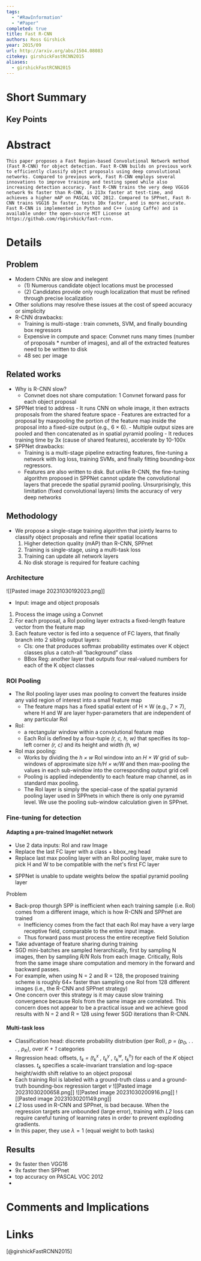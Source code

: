 ```yaml
---
tags:
  - "#RawInformation"
  - "#Paper"
completed: true
title: Fast R-CNN
authors: Ross Girshick
year: 2015/09
url: http://arxiv.org/abs/1504.08083
citekey: girshickFastRCNN2015
aliases:
  - girshickFastRCNN2015
---
```


# Short Summary

## Key Points

# Abstract
```
This paper proposes a Fast Region-based Convolutional Network method (Fast R-CNN) for object detection. Fast R-CNN builds on previous work to efficiently classify object proposals using deep convolutional networks. Compared to previous work, Fast R-CNN employs several innovations to improve training and testing speed while also increasing detection accuracy. Fast R-CNN trains the very deep VGG16 network 9x faster than R-CNN, is 213x faster at test-time, and achieves a higher mAP on PASCAL VOC 2012. Compared to SPPnet, Fast R-CNN trains VGG16 3x faster, tests 10x faster, and is more accurate. Fast R-CNN is implemented in Python and C++ (using Caffe) and is available under the open-source MIT License at https://github.com/rbgirshick/fast-rcnn.
```
# Details
## Problem
- Modern CNNs are slow and inelegent
	- (1) Numerous candidate object locations must be processed
	- (2) Candidates provide only rough localization that must be refined through precise localization
- Other solutions may resolve these issues at the cost of speed accuracy or simplicity
- R-CNN drawbacks:
	- Training is multi-stage : train convnets, SVM, and finally bounding box regressors
	- Expensive in compute and space: Convnet runs many times (number of proposals * number of images), and all of the extracted features need to be written to disk
	- 48 sec per image
## Related works
- Why is R-CNN slow?
	- Convnet does not share computation: 1 Convnet forward pass for each object proposal
- SPPNet tried to address
		- It runs CNN on whole image, it then extracts proposals from the shared feature space
		- Features are extracted for a proposal by maxpooling the portion of the feature map inside the proposal into a fixed-size output (e.g., 6 × 6). 
		- Multiple output sizes are pooled and then concatenated as in spatial pyramid pooling 
		- It reduces training time by 3x (cause of shared features), accelerate by 10-100x
- SPPNet drawbacks:
	- Training is a multi-stage pipeline extracting features, fine-tuning a network with log loss, training SVMs, and finally fitting bounding-box regressors. 
	- Features are also written to disk. But unlike R-CNN, the fine-tuning algorithm proposed in SPPNet cannot update the convolutional layers that precede the spatial pyramid pooling. Unsurprisingly, this limitation (fixed convolutional layers) limits the accuracy of very deep networks
## Methodology
- We propose a single-stage training algorithm that jointly learns to classify object proposals and refine their spatial locations
	1. Higher detection quality (mAP) than R-CNN, SPPnet 
	2. Training is single-stage, using a multi-task loss 
	3. Training can update all network layers 
	4. No disk storage is required for feature caching
### Architecture
![[Pasted image 20231030192023.png]]
- Input: image and object proposals
1. Process the image using a Convnet
2. For each proposal, a RoI pooling layer extracts a fixed-length feature vector from the feature map
3. Each feature vector is fed into a sequence of FC layers, that finally branch into 2 sibling output layers: 
	- Cls: one that produces softmax probability estimates over K object classes plus a catch-all “background” class 
	- BBox Reg: another layer that outputs four real-valued numbers for each of the K object classes
### ROI Pooling
- The RoI pooling layer uses max pooling to convert the features inside any valid region of interest into a small feature map
	- The feature maps has a fixed spatial extent of H × W (e.g., 7 × 7), where H and W are layer hyper-parameters that are independent of any particular RoI
- RoI: 
	- a rectangular window within a convolutional feature map
	- Each RoI is defined by a four-tuple *(r, c, h, w)* that specifies its top-left corner *(r, c)* and its height and width *(h, w)*
- RoI max pooling:
	- Works by dividing the *h × w* RoI window into an *H × W* grid of sub-windows of approximate size *h/H × w/W* and then max-pooling the values in each sub-window into the corresponding output grid cell
	- Pooling is applied independently to each feature map channel, as in standard max pooling.
	- The RoI layer is simply the special-case of the spatial pyramid pooling layer used in SPPnets in which there is only one pyramid level. We use the pooling sub-window calculation given in SPPnet.


### Fine-tuning for detection
#### Adapting a pre-trained ImageNet network
* Use 2 data inputs: RoI and raw Image
* Replace the last FC layer with a class + bbox_reg head
* Replace last max pooling layer with an RoI pooling layer, make sure to pick H and W to be compatible with the net's first FC layer

- SPPNet is unable to update weights below the spatial pyramid pooling layer

Problem
- Back-prop thourgh SPP is inefficient when each training sample (i.e. RoI) comes from a different image, which is how R-CNN and SPPnet are trained
	- Inefficiency comes from the fact that each RoI may have a very large receptive field, comparable to the entire input image.
	- Thus forward pass must process the entire receptive field
Solution
- Take advantage of feature sharing during training
- SGD mini-batches are sampled hierarchically, first by sampling N images, then by sampling *R/N* RoIs from each image. Critically, RoIs from the same image share computation and memory in the forward and backward passes.
- For example, when using N = 2 and R = 128, the proposed training scheme is roughly 64× faster than sampling one RoI from 128 different images (i.e., the R-CNN and SPPnet strategy)
- One concern over this strategy is it may cause slow training convergence because RoIs from the same image are correlated. This concern does not appear to be a practical issue and we achieve good results with N = 2 and R = 128 using fewer SGD iterations than R-CNN.

#### Multi-task loss
- Classification head: discrete probability distribution (per RoI), *p = ($p_0$, . . . , $p_K$)*, over *K + 1* categories
- Regression head: offsets, *$t_k$ = ($t_k^x$ , $t_k^y$ , $t_k^w$, $t_k^h$)* for each of the *K* object classes. $t_k$ specifies a scale-invariant translation and log-space height/width shift relative to an object proposal
- Each training RoI is labeled with a ground-truth class *u* and a ground-truth bounding-box regression target *v*
![[Pasted image 20231030200658.png]]
![[Pasted image 20231030200916.png]]
![[Pasted image 20231030201149.png]]
- *L2* loss used in R-CNN and SPPnet, is bad because. When the regression targets are unbounded (large error), training with *L2* loss can require careful tuning of learning rates in order to prevent exploding gradients. 
- In this paper, they use $\lambda = 1$ (equal weight to both tasks)


## Results
- 9x faster then VGG16
- 9x faster then SPPnet
- top accuracy on PASCAL VOC 2012
- 
# Comments and Implications

# Links
[@girshickFastRCNN2015]